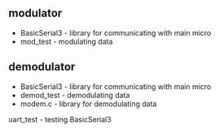 modulator
--------
- BasicSerial3 - library for communicating with main micro
- mod_test - modulating data

demodulator
-----------
- BasicSerial3 - library for communicating with main micro
- demod_test - demodulating data
- modem.c - library for demodulating data

uart_test - testing BasicSerial3
